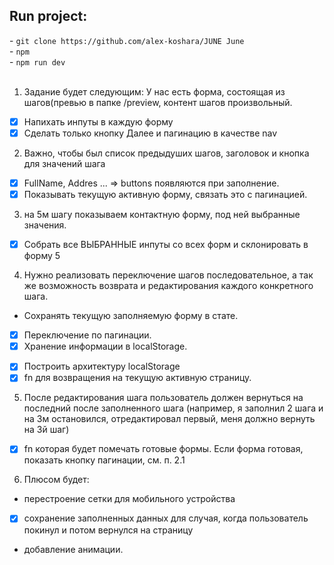<h2>Run project:</h2>
- <code>git clone https://github.com/alex-koshara/JUNE June</code> <br>
- <code>npm</code> <br>
- <code>npm run dev</code> <br>

<br>

1. Задание будет следующим: У нас есть форма, состоящая из шагов(превью в папке /preview, контент шагов произвольный.
- [x] Напихать инпуты в каждую форму
- [x] Сделать только кнопку Далее и пагинацию в качестве nav

2. Важно, чтобы был список предыдуших шагов, заголовок и кнопка для значений шага
- [x] FullName, Addres ... => buttons появляются при заполнение.
- [x] Показывать текущую активную форму, связать это с пагинацией.

3. на 5м шагу показываем контактную форму, под ней выбранные значения.
- [x] Собрать все ВЫБРАННЫЕ инпуты со всех форм и склонировать в форму 5

4. Нужно реализовать переключение шагов последовательное, а так же возможность возврата и редактирования каждого конкретного шага.
- Сохранять текущую заполняемую форму в стате.
- [x] Переключение по пагинации.
- [x] Хранение информации в localStorage.
<!-- FIXME: Исправить прямой доступ к localStorage -->
- [x] Построить архитектуру localStorage
- [x] fn для возвращения на текущую активную страницу.

5. После редактирования шага пользователь должен вернуться на последний после заполненного шага (например, я заполнил 2 шага и на 3м остановился, отредактировал первый, меня должно вернуть на 3й шаг)
- [x] fn которая будет помечать готовые формы. Если форма готовая, показать кнопку пагинации, см. п. 2.1


6. Плюсом будет:
 - перестроение сетки для мобильного устройства
 - [x] сохранение заполненных данных для случая, когда пользователь покинул и потом вернулся на страницу
 - добавление анимации.
